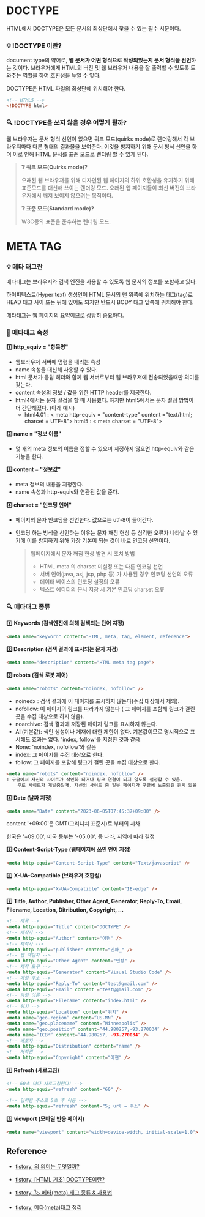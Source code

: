 # DOCTYPE

HTML에서 DOCTYPE은 모든 문서의 최상단에서 찾을 수 있는 필수 서문이다.

### 💡 !DOCTYPE 이란?

document type의 약어로, **웹 문서가 어떤 형식으로 작성되었는지 문서 형식을 선언**하는 것이다. 브라우저에게 HTML의 버전 및 웹 브라우저 내용을 잘 출력할 수 있도록 도와주는 역할을 하여 호환성을 높일 수 잏다.

DOCTYPE은 HTML 파일의 최상단에 위치해야 한다.

```html
<!-- HTML5 -->
<!DOCTYPE html>
```

### 🔍 !DOCTYPE을 쓰지 않을 경우 어떻게 될까?

웹 브라우저는 문서 형식 선언이 없으면 쿼크 모드(quirks mode)로 렌더링해서 각 브라우저마다 다른 형태의 결과물을 보여준다. 이것을 방지하기 위해 문서 형식 선언을 하며 이로 인해 HTML 문서를 표준 모드로 렌더링 할 수 있게 된다.

> **❔ 쿼크 모드(Quirks mode)?**
>
> 오래된 웹 브라우저를 위해 디자인된 웹 페이지의 하위 호환성을 유지하기 위해 표준모드를 대신해 쓰이는 렌더링 모드. 오래된 웹 페이지들이 최신 버전의 브라우저에서 깨져 보이지 않으려는 목적이다.
>
> **❔ 표준 모드(Standard mode)?**
>
> W3C등의 표준을 준수하는 렌더링 모드.





# META TAG

### 💡 메타 태그란

메타태그는 브라우저와 검색 엔진을 사용할 수 있도록 웹 문서의 정보를 포함하고 있다.

하이퍼텍스트(Hyper text) 생성언어 HTML 문서의 맨 위쪽에 위치하는 태그(tag)로 HEAD 태그 사이 또는 뒤에 있어도 되지만 반드시 BODY 태그 앞쪽에 위치해야 한다.

메타태그는 웹 페이지의 요약이므로 상당히 중요하다.



### 📌 메타태그 속성

**1️⃣ http_equiv = "항목명"** 

- 웹브라우저 서버에 명령을 내리는 속성
- name 속성을 대신해 사용할 수 있다.
- html 문서가 응답 헤더와 함께 웹 서버로부터 웹 브라우저에 전송되었을때만 의미를 갖는다.
- content 속성의 정보 /  값을 위한 HTTP header를 제공한다.
- html4에서는 문자 설정을 할 때 사용했다. 하지만 html5에서는 문자 설정 방법이 더 간단해졌다. (아래 예시)
  - html4.01 : < meta http-equiv = "content-type" content ="text/html; charcet = UTF-8">
    html5 : < meta charset = "UTF-8">

**2️⃣ name = "정보 이름"**

- 몇 개의 meta 정보의 이름을 정할 수 있으며 지정하지 않으면 http-equiv와 같은 기능을 한다.

**3️⃣ content = "정보값"** 

- meta 정보의 내용을 지정한다.
- name 속성과 http-equiv와 연관된 값을 준다.

**4️⃣ charset = "인코딩 언어"**

- 페이지의 문자 인코딩을 선언한다. 값으로는 utf-8이 들어간다.

- 인코딩 하는 방식을 선언하는 이유는 문자 깨짐 현상 등 심각한 오류가 나타날 수 있기에 이를 방지하기 위해 가장 기본이 되는 것이 바로 인코딩 선언이다.

  > 웹페이지에서 문자 깨짐 현상 발견 시 조치 방법
  >
  > - HTML meta 의 charset 미설정 또는 다른 인코딩 선언
  > - 서버 언어(java, asj, jsp, php 등) 가 사용된 경우 인코딩 선언의 오류
  > - 데이터 베이스의 인코딩 설정의 오류
  > - 텍스트 에디터의 문서 저장 시 기본 인코딩 charset 오류



### 🔍 메타태그 종류

1️⃣ **Keywords (검색엔진에 의해 검색되는 단어 지정)**

```html
<meta name="keyword" content="HTML, meta, tag, element, reference">
```

**2️⃣ Description (검색 결과에 표시되는 문자 지정)**

```html
<meta name="description" content="HTML meta tag page">
```

**3️⃣ robots (검색 로봇 제어)**

```html
<meta name="robots" content="noindex, nofollow" />
```

- noinedx : 검색 결과에 이 페이지를 표시하지 않는다(수집 대상에서 제외).
- nofollow: 이 페이지의 링크를 따라가지 않는다 ( 그 페이지를 포함해 링크가 걸린 곳을 수집 대상으로 하지 않음).
- noarchive: 검색 결과에 저장된 페이지 링크를 표시하지 않는다.
- All(기본값): 색인 생성이나 게재에 대한 제한이 없다. 기본값이므로 명시적으로 표시해도 효과는 없다. 'index, follow'를 지정한 것과 같음
- None: 'noindex, nofollow'와 같음
- index: 그 페이지를 수집 대상으로 한다.
- follow: 그 페이지를 포함해 링크가 걸린 곳을 수집 대상으로 한다.

```html
<meta name="robots" content="noindex, nofollow" />
: 구글에서 자신의 사이트가 색인화 되거나 링크 연결이 되지 않도록 설정할 수 있음.
	주로 사이트가 개발중일때, 자신의 사이트 중 일부 페이지가 구글에 노출되길 원치 않을 때 사용.
```

**4️⃣ Date (날짜 지정)**

```html
<meta name="Date" content="2023-06-05T07:45:37+09:00" />
```

content '+09:00'은 GMT(그리니치 표준시)로 부터의 시차

한국은 '+09:00', 미국 동부는 '-05:00', 등 나라, 지역에 따라 결정

**5️⃣ Content-Script-Type (웹페이지에 쓰인 언어 지정)**

```html
<meta http-equiv="Content-Script-Type" content="Text/javascript" />
```

6️⃣  **X-UA-Compatible (브라우저 호환성)**

```html
<meta http-equiv="X-UA-Compatible" content="IE-edge" />
```

7️⃣ **Title, Author, Publisher, Other Agent, Generator, Reply-To, Email, Filename, Location, Ditribution, Copyright, ...**

```html
<!-- 제목 -->
<meta http-equiv="Title" content="DOCTYPE" />
<!-- 제작자 -->
<meta http-equiv="Author" content="아현" />
<!-- 제작사 -->
<meta http-equiv="publisher" content="인파_" />
<!-- 웹 책임자 -->
<meta http-equiv="Other Agent" content="민정" />
<!-- 제작 도구 -->
<meta http-equiv="Generator" content="Visual Studio Code" />
<!-- 메일 주소 -->
<meta http-equiv="Reply-To" content="test@gmail.com" />
<meta http-equiv="Email" content ="test@gmail.com" />
<!-- 파일 이름 -->
<meta http-equiv="Filename" content="index.html" />
<!-- 위치 -->
<meta http-equiv="Location" content="위치" />
<meta name=”geo.region” content=”US-MN” />
<meta name=”geo.placename” content=”Minneapolis” />
<meta name=”geo.position” content=”44.980257;-93.270034″ />
<meta name=”ICBM” content=”44.980257, -93.270034″ />
<!-- 배포자 -->
<meta http-equiv="Distribution" content="name" />
<!-- 저작권 -->
<meta http-equiv="Copyright" content="아현" />
```

8️⃣ **Refresh (새로고침)**

```html
<!-- 60초 마다 새로고침한다! -->
<meta http-equiv="refresh" content="60" />

<!-- 입력한 주소로 5초 후 이동 -->
<meta http-equiv="refresh" content="5; url = 주소" />
```

9️⃣ **viewport (모바일 반응 페이지)**

```html
<meta name="viewport" content="width=device-width, initial-scale=1.0">
```







##  Reference

- [tistory, <!DOCTYPE html> 의 의미는 무엇일까?]()

- [tistory, [HTML 기초] DOCTYPE이란?](https://jwss.tistory.com/2)

- [tistory, 🏷️ 메타(meta) 태그 종류 & 사용법](https://inpa.tistory.com/entry/HTML-%F0%9F%93%9A-meta-%ED%83%9C%EA%B7%B8-%EC%A0%95%EB%A6%AC)
- [tistory, 메타(meta)태그 정리](https://webclub.tistory.com/354)